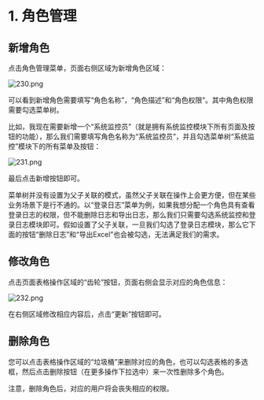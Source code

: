 # 1. 角色管理

## 新增角色

点击角色管理菜单，页面右侧区域为新增角色区域：

![230.png](https://s2.ax1x.com/2019/09/05/nnkPIS.png)

可以看到新增角色需要填写“角色名称”，“角色描述”和“角色权限”。其中角色权限需要勾选菜单树。

比如，我现在需要新增一个“系统监控员”（就是拥有系统监控模块下所有页面及按钮的功能），那么我们需要填写角色名称为“系统监控员”，并且勾选菜单树“系统监控”模块下的所有菜单及按钮：

![231.png](https://s2.ax1x.com/2019/09/05/nncYee.png)

最后点击新增按钮即可。

菜单树并没有设置为父子关联的模式，虽然父子关联在操作上会更方便，但在某些业务场景下是行不通的。以“登录日志”菜单为例，如果我想分配一个角色具有查看登录日志的权限，但不能删除日志和导出日志，那么我们只需要勾选系统监控和登录日志模块即可。假如设置了父子关联，一旦我们勾选了登录日志模块，那么它下面的按钮“删除日志”和“导出Excel”也会被勾选，无法满足我们的需求。

## 修改角色

点击页面表格操作区域的“齿轮”按钮，页面右侧会显示对应的角色信息：

![232.png](https://s2.ax1x.com/2019/09/05/nnMrAs.png)

在右侧区域修改相应内容后，点击“更新”按钮即可。

## 删除角色

您可以点击表格操作区域的“垃圾桶”来删除对应的角色，也可以勾选表格的多选框，然后点击删除按钮（在更多操作下拉选中）来一次性删除多个角色。

注意，删除角色后，对应的用户将会丧失相应的权限。